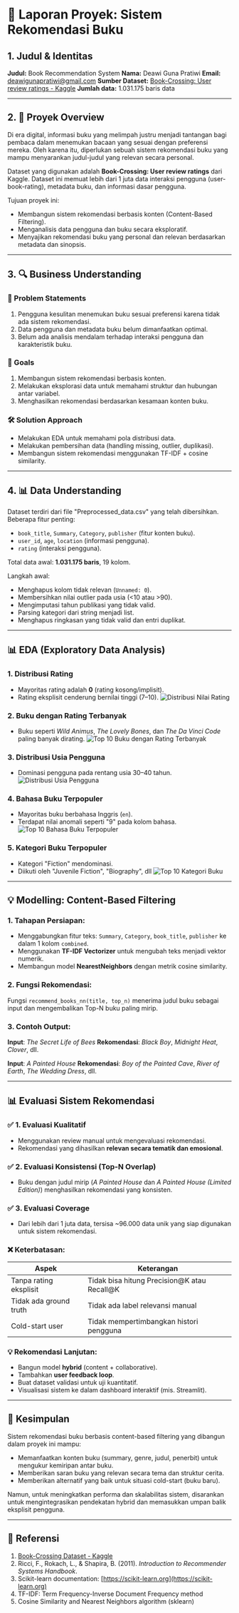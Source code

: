 # 📄 Laporan Proyek: Sistem Rekomendasi Buku

## 1. Judul & Identitas

**Judul:** Book Recommendation System
**Nama:** Deawi Guna Pratiwi
**Email:** [deawigunapratiwi@gmail.com](mailto:deawigunapratiwi@gmail.com)
**Sumber Dataset:** [Book-Crossing: User review ratings - Kaggle](https://www.kaggle.com/datasets/ruchi798/bookcrossing-dataset)
**Jumlah data:** 1.031.175 baris data

---

## 2. 🏢 Proyek Overview

Di era digital, informasi buku yang melimpah justru menjadi tantangan bagi pembaca dalam menemukan bacaan yang sesuai dengan preferensi mereka. Oleh karena itu, diperlukan sebuah sistem rekomendasi buku yang mampu menyarankan judul-judul yang relevan secara personal.

Dataset yang digunakan adalah **Book-Crossing: User review ratings** dari Kaggle. Dataset ini memuat lebih dari 1 juta data interaksi pengguna (user-book-rating), metadata buku, dan informasi dasar pengguna.

Tujuan proyek ini:

* Membangun sistem rekomendasi berbasis konten (Content-Based Filtering).
* Menganalisis data pengguna dan buku secara eksploratif.
* Menyajikan rekomendasi buku yang personal dan relevan berdasarkan metadata dan sinopsis.

---

## 3. 🔍 Business Understanding

### 🔎 Problem Statements

1. Pengguna kesulitan menemukan buku sesuai preferensi karena tidak ada sistem rekomendasi.
2. Data pengguna dan metadata buku belum dimanfaatkan optimal.
3. Belum ada analisis mendalam terhadap interaksi pengguna dan karakteristik buku.

### 🎯 Goals

1. Membangun sistem rekomendasi berbasis konten.
2. Melakukan eksplorasi data untuk memahami struktur dan hubungan antar variabel.
3. Menghasilkan rekomendasi berdasarkan kesamaan konten buku.

### 🛠️ Solution Approach

* Melakukan EDA untuk memahami pola distribusi data.
* Melakukan pembersihan data (handling missing, outlier, duplikasi).
* Membangun sistem rekomendasi menggunakan TF-IDF + cosine similarity.

---

## 4. 📊 Data Understanding

Dataset terdiri dari file "Preprocessed\_data.csv" yang telah dibersihkan. Beberapa fitur penting:

* `book_title`, `Summary`, `Category`, `publisher` (fitur konten buku).
* `user_id`, `age`, `location` (informasi pengguna).
* `rating` (interaksi pengguna).

Total data awal: **1.031.175 baris**, 19 kolom.

Langkah awal:

* Menghapus kolom tidak relevan (`Unnamed: 0`).
* Membersihkan nilai outlier pada usia (<10 atau >90).
* Mengimputasi tahun publikasi yang tidak valid.
* Parsing kategori dari string menjadi list.
* Menghapus ringkasan yang tidak valid dan entri duplikat.

---

## 📊 EDA (Exploratory Data Analysis)

### 1. Distribusi Rating

* Mayoritas rating adalah **0** (rating kosong/implisit).
* Rating eksplisit cenderung bernilai tinggi (7–10).
![Distribusi Nilai Rating](https://github.com/im-dheyy/Sentimen-Analytic/raw/main/Gambar/distribusinilairating.png)

### 2. Buku dengan Rating Terbanyak

* Buku seperti *Wild Animus*, *The Lovely Bones*, dan *The Da Vinci Code* paling banyak dirating.
![Top 10 Buku dengan Rating Terbanyak](https://github.com/im-dheyy/Sentimen-Analytic/blob/main/Gambar/top10bukudenganratingterbanyak.png)


### 3. Distribusi Usia Pengguna

* Dominasi pengguna pada rentang usia 30–40 tahun.
![Distribusi Usia Pengguna](https://github.com/im-dheyy/Sentimen-Analytic/main/Gambar/distribusiusiapengguna.png)

### 4. Bahasa Buku Terpopuler

* Mayoritas buku berbahasa Inggris (`en`).
* Terdapat nilai anomali seperti "9" pada kolom bahasa.
![Top 10 Bahasa Buku Terpopuler](https://github.com/im-dheyy/Sentimen-Analytic/main/Gambar/top10bahasabukuterpopuler.png)

### 5. Kategori Buku Terpopuler

* Kategori "Fiction" mendominasi.
* Diikuti oleh "Juvenile Fiction", "Biography", dll
![Top 10 Kategori Buku](https://github.com/im-dheyy/Sentimen-Analytic/blob/main/Gambar/top10kategoribuku.png)

---

## 💡 Modelling: Content-Based Filtering

### 1. Tahapan Persiapan:

* Menggabungkan fitur teks: `Summary`, `Category`, `book_title`, `publisher` ke dalam 1 kolom `combined`.
* Menggunakan **TF-IDF Vectorizer** untuk mengubah teks menjadi vektor numerik.
* Membangun model **NearestNeighbors** dengan metrik cosine similarity.

### 2. Fungsi Rekomendasi:

Fungsi `recommend_books_nn(title, top_n)` menerima judul buku sebagai input dan mengembalikan Top-N buku paling mirip.

### 3. Contoh Output:

**Input**: *The Secret Life of Bees*
**Rekomendasi**: *Black Boy*, *Midnight Heat*, *Clover*, dll.

**Input**: *A Painted House*
**Rekomendasi**: *Boy of the Painted Cave*, *River of Earth*, *The Wedding Dress*, dll.

---

## 📊 Evaluasi Sistem Rekomendasi

### ✅ 1. Evaluasi Kualitatif

* Menggunakan review manual untuk mengevaluasi rekomendasi.
* Rekomendasi yang dihasilkan **relevan secara tematik dan emosional**.

### ✅ 2. Evaluasi Konsistensi (Top-N Overlap)

* Buku dengan judul mirip (*A Painted House* dan *A Painted House (Limited Edition)*) menghasilkan rekomendasi yang konsisten.

### ✅ 3. Evaluasi Coverage

* Dari lebih dari 1 juta data, tersisa \~96.000 data unik yang siap digunakan untuk sistem rekomendasi.

### ❌ Keterbatasan:

| Aspek                  | Keterangan                                    |
| ---------------------- | --------------------------------------------- |
| Tanpa rating eksplisit | Tidak bisa hitung Precision\@K atau Recall\@K |
| Tidak ada ground truth | Tidak ada label relevansi manual              |
| Cold-start user        | Tidak mempertimbangkan histori pengguna       |

### 💡 Rekomendasi Lanjutan:

* Bangun model **hybrid** (content + collaborative).
* Tambahkan **user feedback loop**.
* Buat dataset validasi untuk uji kuantitatif.
* Visualisasi sistem ke dalam dashboard interaktif (mis. Streamlit).

---

## 🔹 Kesimpulan

Sistem rekomendasi buku berbasis content-based filtering yang dibangun dalam proyek ini mampu:

* Memanfaatkan konten buku (summary, genre, judul, penerbit) untuk mengukur kemiripan antar buku.
* Memberikan saran buku yang relevan secara tema dan struktur cerita.
* Memberikan alternatif yang baik untuk situasi cold-start (buku baru).

Namun, untuk meningkatkan performa dan skalabilitas sistem, disarankan untuk mengintegrasikan pendekatan hybrid dan memasukkan umpan balik eksplisit pengguna.

---

## 📅 Referensi

1. [Book-Crossing Dataset - Kaggle](https://www.kaggle.com/datasets/ruchi798/bookcrossing-dataset)
2. Ricci, F., Rokach, L., & Shapira, B. (2011). *Introduction to Recommender Systems Handbook*.
3. Scikit-learn documentation: [https://scikit-learn.org](https://scikit-learn.org)
4. TF-IDF: Term Frequency-Inverse Document Frequency method
5. Cosine Similarity and Nearest Neighbors algorithm (sklearn)
